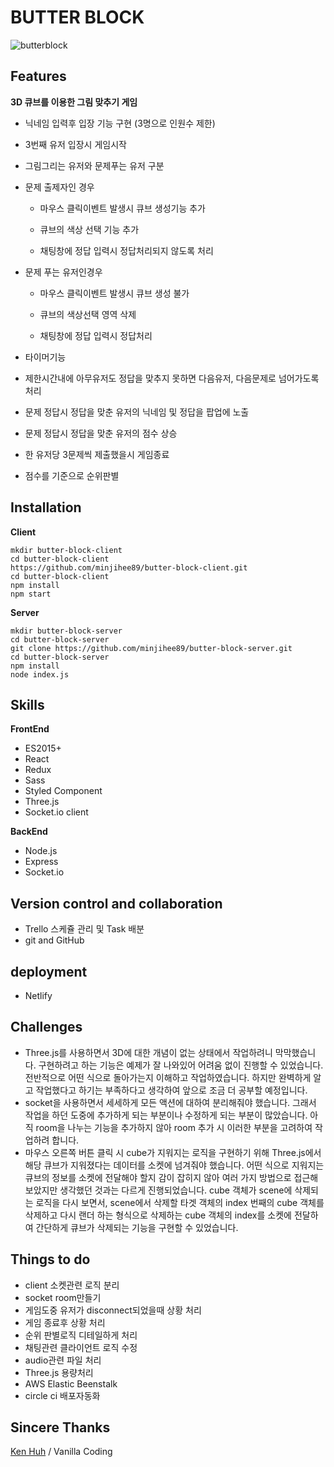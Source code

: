# BUTTER BLOCK

![butterblock](https://user-images.githubusercontent.com/25738826/55625697-7c3c5700-57e4-11e9-9c13-3f5b071855d4.gif)

## Features

__3D 큐브를 이용한 그림 맞추기 게임__

- 닉네임 입력후 입장 기능 구현 (3명으로 인원수 제한)

- 3번째 유저 입장시 게임시작

- 그림그리는 유저와 문제푸는 유저 구분

- 문제 출제자인 경우 

  - 마우스 클릭이벤트 발생시 큐브 생성기능 추가

  - 큐브의 색상 선택 기능 추가

  - 채팅창에 정답 입력시 정답처리되지 않도록 처리



- 문제 푸는 유저인경우

  - 마우스 클릭이벤트 발생시 큐브 생성 불가

  - 큐브의 색상선택 영역 삭제

  - 채팅창에 정답 입력시 정답처리

- 타이머기능

- 제한시간내에 아무유저도 정답을 맞추지 못하면 다음유저, 다음문제로 넘어가도록 처리

- 문제 정답시 정답을 맞춘 유저의 닉네임 및 정답을 팝업에 노출

- 문제 정답시 정답을 맞춘 유저의 점수 상승

- 한 유저당 3문제씩 제출했을시 게임종료

- 점수를 기준으로 순위판별



## Installation

__Client__

```
mkdir butter-block-client
cd butter-block-client
https://github.com/minjihee89/butter-block-client.git
cd butter-block-client
npm install
npm start
```



__Server__

```
mkdir butter-block-server
cd butter-block-server
git clone https://github.com/minjihee89/butter-block-server.git
cd butter-block-server
npm install
node index.js
```


## Skills

__FrontEnd__

- ES2015+
- React
- Redux
- Sass
- Styled Component
- Three.js
- Socket.io client



__BackEnd__

- Node.js
- Express
- Socket.io



## Version control and collaboration

- Trello 스케쥴 관리 및 Task 배분
- git and GitHub



## deployment

- Netlify



## Challenges

- Three.js를 사용하면서 3D에 대한 개념이 없는 상태에서 작업하려니 막막했습니다. 구현하려고 하는 기능은 예제가 잘 나와있어 어려움 없이 진행할 수 있었습니다. 전반적으로 어떤 식으로 돌아가는지 이해하고 작업하였습니다. 하지만 완벽하게 알고 작업했다고 하기는 부족하다고 생각하여 앞으로 조금 더 공부할 예정입니다.
- socket을 사용하면서 세세하게 모든 액션에 대하여 분리해줘야 했습니다. 그래서 작업을 하던 도중에 추가하게 되는 부분이나 수정하게 되는 부분이 많았습니다. 아직 room을 나누는 기능을 추가하지 않아 room 추가 시 이러한 부분을 고려하여 작업하려 합니다.
- 마우스 오른쪽 버튼 클릭 시 cube가 지워지는 로직을 구현하기 위해 Three.js에서 해당 큐브가 지워졌다는 데이터를 소켓에 넘겨줘야 했습니다. 어떤 식으로 지워지는 큐브의 정보를 소켓에 전달해야 할지 감이 잡히지 않아 여러 가지 방법으로 접근해 보았지만 생각했던 것과는 다르게 진행되었습니다. cube 객체가 scene에 삭제되는 로직을 다시 보면서, scene에서 삭제할 타겟 객체의 index 번째의 cube 객체를 삭제하고 다시 랜더 하는 형식으로 삭제하는 cube 객체의 index를 소켓에 전달하여 간단하게 큐브가 삭제되는 기능을 구현할 수 있었습니다.



## Things to do

- client 소켓관련 로직 분리
- socket room만들기
- 게임도중 유저가 disconnect되었을때 상황 처리
- 게임 종료후 상황 처리
- 순위 판별로직 디테일하게 처리
- 채팅관련 클라이언트 로직 수정
- audio관련 파일 처리
- Three.js 용량처리
- AWS Elastic Beenstalk
- circle ci 배포자동화


## Sincere Thanks

[Ken Huh](https://github.com/ken123777 "ken huh") / Vanilla Coding

